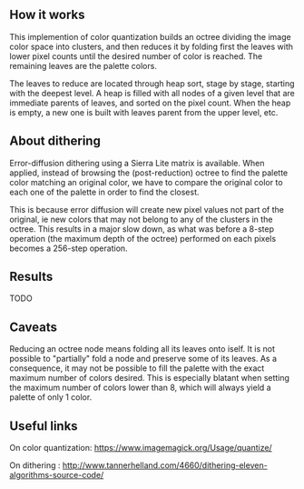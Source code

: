 ## How it works

This implemention of color quantization builds an octree dividing the image color space into clusters, and then reduces it by folding first the leaves with lower pixel counts until the desired number of color is reached. The remaining leaves are the palette colors.

The leaves to reduce are located through heap sort, stage by stage, starting with the deepest level. A heap is filled with all nodes of a given level that are immediate parents of leaves, and sorted on the pixel count. When the heap is empty, a new one is built with leaves parent from the upper level, etc.

## About dithering

Error-diffusion dithering using a Sierra Lite matrix is available. When applied, instead of browsing the (post-reduction) octree to find the palette color matching an original color, we have to compare the original color to each one of the palette in order to find the closest.

This is because error diffusion will create new pixel values not part of the original, ie new colors that may not belong to any of the clusters in the octree. This results in a major slow down, as what was before a 8-step operation (the maximum depth of the octree) performed on each pixels becomes a 256-step operation.

## Results

TODO

## Caveats

Reducing an octree node means folding all its leaves onto iself. It is not possible to "partially" fold a node and preserve some of its leaves. As a consequence, it may not be possible to fill the palette with the exact maximum number of colors desired. This is especially blatant when setting the maximum number of colors lower than 8, which will always yield a palette of only 1 color.

## Useful links

On color quantization: https://www.imagemagick.org/Usage/quantize/

On dithering : http://www.tannerhelland.com/4660/dithering-eleven-algorithms-source-code/
